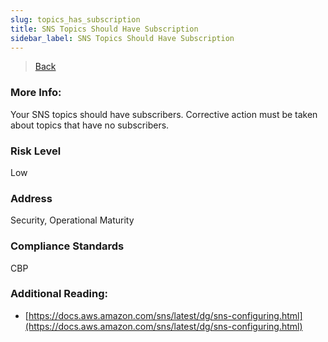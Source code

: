 ```yaml
---
slug: topics_has_subscription
title: SNS Topics Should Have Subscription
sidebar_label: SNS Topics Should Have Subscription
---
```

> [Back](../../snsmonitoring)

### More Info:
Your SNS topics should have subscribers. Corrective action must be taken about topics that have no subscribers.

### Risk Level
Low

### Address
Security, Operational Maturity

### Compliance Standards
CBP

### Additional Reading:
- [https://docs.aws.amazon.com/sns/latest/dg/sns-configuring.html](https://docs.aws.amazon.com/sns/latest/dg/sns-configuring.html) 
